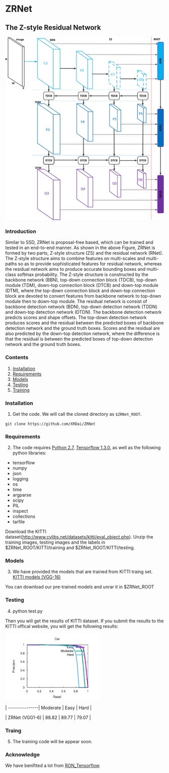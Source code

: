 # ZRNet
## The Z-style Residual Network 

<img src="ZRNetSep.png" width="777px" height="580px">

### Introduction
Similar to SSD, ZRNet is proposal-free based, which can be trained and tested in an end-to-end manner. As shown in the above Figure, ZRNet is formed by two parts, Z-style structure (ZS) and the residual network (RNet). The Z-style structure aims to combine features on multi-scales and multi-paths so as to provide sophisticated features for residual network, whereas the residual network aims to produce accurate bounding boxes and multi-class softmax probability. The Z-style structure is constructed by the backbone network (BBN), top-down connection block (TDCB), top-down module (TDM), down-top connection block (DTCB) and down-top module (DTM), where the top-down connection block and down-top connection block are devoted to convert features from backbone network to top-down module then to down-top module. The residual network is consist of backbone detection network (BDN), top-down detection network (TDDN) and down-top detection network (DTDN). The backbone detection network predicts scores and shape offsets. The top-down detection network produces scores and the residual between the predicted boxes of backbone detection network and the ground truth boxes. Scores and the residual are also predicted by the down-top detection network, where the difference is that the residual is between the predicted boxes of top-down detection network and the ground truth boxes.

### Contents
1. [Installation](#installation)
2. [Requirements](#requirements)
3. [Models](#models)
4. [Testing](#testing)
5. [Training](#training)

### Installation
1. Get the code. We will call the cloned directory as `$ZRNet_ROOT`.
  ```Shell
  git clone https://github.com/XRDai/ZRNet
  ```
  
 ### Requirements

2. The code requires [Python 2.7](https://www.python.org/download/releases/2.7/), [Tensorflow 1.3.0](https://www.tensorflow.org/install/), as well as the following python libraries: 

* tensorflow
* numpy
* json
* logging
* os
* time
* argparse
* scipy
* PIL
* inspect
* collections
* tarfile

Download the KITTI dataset(http://www.cvlibs.net/datasets/kitti/eval_object.php). Unzip the training images, testing images and the labels in $ZRNet_ROOT/KITTI/training and  $ZRNet_ROOT/KITTI/testing.

 ### Models
3. We have provided the models that are trained from KITTI traing set. 
  [KITTI models (VGG-16)](https://drive.google.com/open?id=1n-UwjrO7J_3ZaS7UBPsbxjtMIqQYYByk)
  
  You can download our pre-trained models and unrar it in $ZRNet_ROOT

### Testing
4. python test.py 

Then you will get the results of KITTI dataset. If you submit the results to the KITTI offical website, you will get the following results:

<img src="car_detection.png" width="300px" >

| ---------------| Moderate |  Easy |  Hard |

| ZRNet (VGG1-6) |  88.82   | 89.77 | 79.07 | 

### Traing 
5. The training code will be appear soon.

### Acknowledge
We have benifited a lot from [RON_Tensorflow](https://github.com/HiKapok/RON_Tensorflow).
